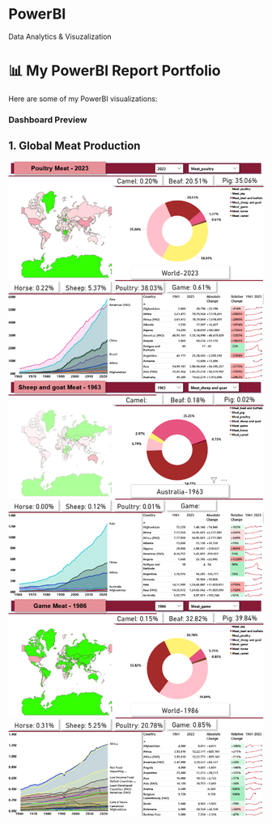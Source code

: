 # PowerBI
Data Analytics &amp; Visuzalization

# 📊 My PowerBI Report Portfolio

Here are some of my PowerBI visualizations:

### Dashboard Preview
## 1. Global Meat Production
![Dashboard Screenshots](https://raw.githubusercontent.com/reshubhutda/PowerBI/main/Images/Dashboard_1.png)
![Dashboard Screenshot](https://raw.githubusercontent.com/reshubhutda/PowerBI/main/Images/Dashboard_2.png)
![Dashboard Screenshot](https://raw.githubusercontent.com/reshubhutda/PowerBI/main/Images/Dashboard_3.png)
